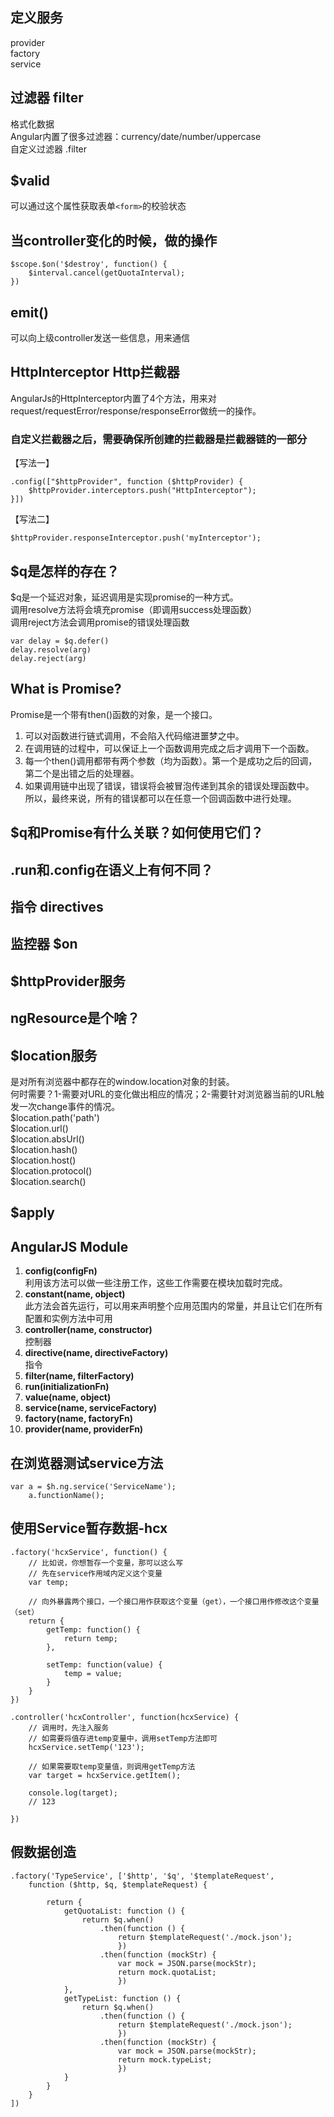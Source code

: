 ## 定义服务
provider  
factory  
service  

## 过滤器 filter
格式化数据  
Angular内置了很多过滤器：currency/date/number/uppercase  
自定义过滤器 .filter

## $valid
可以通过这个属性获取表单`<form>`的校验状态

## 当controller变化的时候，做的操作
	$scope.$on('$destroy', function() {
		$interval.cancel(getQuotaInterval);
	})

## emit()
可以向上级controller发送一些信息，用来通信

## HttpInterceptor Http拦截器
AngularJs的HttpInterceptor内置了4个方法，用来对request/requestError/response/responseError做统一的操作。
### 自定义拦截器之后，需要确保所创建的拦截器是拦截器链的一部分
【写法一】  

    .config(["$httpProvider", function ($httpProvider) {
        $httpProvider.interceptors.push("HttpInterceptor");
    }])

【写法二】  

	$httpProvider.responseInterceptor.push('myInterceptor');

## $q是怎样的存在？
$q是一个延迟对象，延迟调用是实现promise的一种方式。  
调用resolve方法将会填充promise（即调用success处理函数）  
调用reject方法会调用promise的错误处理函数

	var delay = $q.defer()
	delay.resolve(arg)
	delay.reject(arg)

## What is Promise?
Promise是一个带有then()函数的对象，是一个接口。  
1. 可以对函数进行链式调用，不会陷入代码缩进噩梦之中。  
2. 在调用链的过程中，可以保证上一个函数调用完成之后才调用下一个函数。  
3. 每一个then()调用都带有两个参数（均为函数）。第一个是成功之后的回调，第二个是出错之后的处理器。  
4. 如果调用链中出现了错误，错误将会被冒泡传递到其余的错误处理函数中。  
所以，最终来说，所有的错误都可以在任意一个回调函数中进行处理。

## $q和Promise有什么关联？如何使用它们？

## .run和.config在语义上有何不同？

## 指令 directives

## 监控器 $on

## $httpProvider服务

## ngResource是个啥？

## $location服务
是对所有浏览器中都存在的window.location对象的封装。  
何时需要？1-需要对URL的变化做出相应的情况；2-需要针对浏览器当前的URL触发一次change事件的情况。    
$location.path('path')  
$location.url()  
$location.absUrl()  
$location.hash()  
$location.host()  
$location.protocol()  
$location.search()  

## $apply

## AngularJS Module
1. __config(configFn)__  
利用该方法可以做一些注册工作，这些工作需要在模块加载时完成。
2. __constant(name, object)__  
此方法会首先运行，可以用来声明整个应用范围内的常量，并且让它们在所有配置和实例方法中可用
3. __controller(name, constructor)__  
控制器
4. __directive(name, directiveFactory)__  
指令  
5. __filter(name, filterFactory)__  
6. __run(initializationFn)__  
7. __value(name, object)__  
8. __service(name, serviceFactory)__  
9. __factory(name, factoryFn)__  
10. __provider(name, providerFn)__  

## 在浏览器测试service方法
	var a = $h.ng.service('ServiceName');
		a.functionName();

## 使用Service暂存数据-hcx
    .factory('hcxService', function() {
        // 比如说，你想暂存一个变量，那可以这么写
        // 先在service作用域内定义这个变量
        var temp;

        // 向外暴露两个接口，一个接口用作获取这个变量（get），一个接口用作修改这个变量（set）
        return {
            getTemp: function() {
                return temp;
            },

            setTemp: function(value) {
                temp = value;
            }
        }
    })

    .controller('hcxController', function(hcxService) {
        // 调用时，先注入服务
        // 如需要将值存进temp变量中，调用setTemp方法即可
        hcxService.setTemp('123');

        // 如果需要取temp变量值，则调用getTemp方法
        var target = hcxService.getItem();

        console.log(target);
        // 123

    })



## 假数据创造
	.factory('TypeService', ['$http', '$q', '$templateRequest',
		function ($http, $q, $templateRequest) {
	
			return {
				getQuotaList: function () {
					return $q.when()
						.then(function () {
							return $templateRequest('./mock.json');
							})
	                    .then(function (mockStr) {
	                        var mock = JSON.parse(mockStr);
	                        return mock.quotaList;
	                        })
	            },
	            getTypeList: function () {
	                return $q.when()
	                    .then(function () {
	                    	return $templateRequest('./mock.json');
	                        })
	                    .then(function (mockStr) {
	                        var mock = JSON.parse(mockStr);
	                        return mock.typeList;
	                        })
                }
            }
        }
    ])